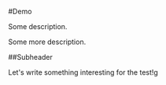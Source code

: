 #Demo

Some description. 

Some more description.


##Subheader

Let's write something interesting for the test!g